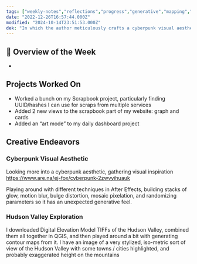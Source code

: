 ```yaml
---
tags: ["weekly-notes","reflections","progress","generative","mapping","hudsonvalley","visualization"]
date: "2022-12-26T16:57:44.000Z"
modified: "2024-10-14T23:51:53.000Z"
dek: "In which the author meticulously crafts a cyberpunk visual aesthetic and explores the Hudson Valley through digital elevation models and contour maps."
---
```

## 🌟 Overview of the Week
-

## Projects Worked On
- Worked a bunch on my Scrapbook project, particularly finding UUID/hashes I can use for scraps from multiple services
- Added 2 new views to the scrapbook part of my website: graph and cards
- Added an “art mode” to my daily dashboard project

## Creative Endeavors

### Cyberpunk Visual Aesthetic

Looking more into a cyberpunk aesthetic, gathering visual inspiration <https://www.are.na/ej-fox/cyberpunk-2zwvyihuauk>

Playing around with different techniques in After Effects, building stacks of glow, motion blur, bulge distortion, mosaic pixelation, and randomizing parameters so it has an unexpected generative feel.

### Hudson Valley Exploration

I downloaded Digital Elevation Model TIFFs of the Hudson Valley, combined them all together in QGIS, and then played around a bit with generating contour maps from it. I have an image of a very stylized, iso-metric sort of view of the Hudson Valley with some towns / cities highlighted, and probably exaggerated height on the mountains
